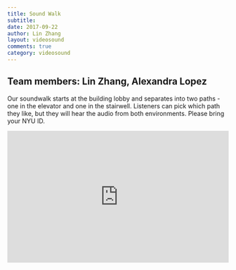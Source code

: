 ```yaml
---
title: Sound Walk
subtitle:
date: 2017-09-22
author: Lin Zhang
layout: videosound
comments: true
category: videosound
---
```


## Team members: Lin Zhang, Alexandra Lopez

Our soundwalk starts at the building lobby and separates into two paths - one in the elevator and one in the stairwell. Listeners can pick which path they like, but they will hear the audio from both environments. Please bring your NYU ID.

<iframe width="100%" height="300" scrolling="no" frameborder="no" src="https://w.soundcloud.com/player/?url=https%3A//api.soundcloud.com/tracks/172055891&amp;color=%23ff5500&amp;auto_play=false&amp;hide_related=false&amp;show_comments=true&amp;show_user=true&amp;show_reposts=false&amp;visual=true"></iframe>
